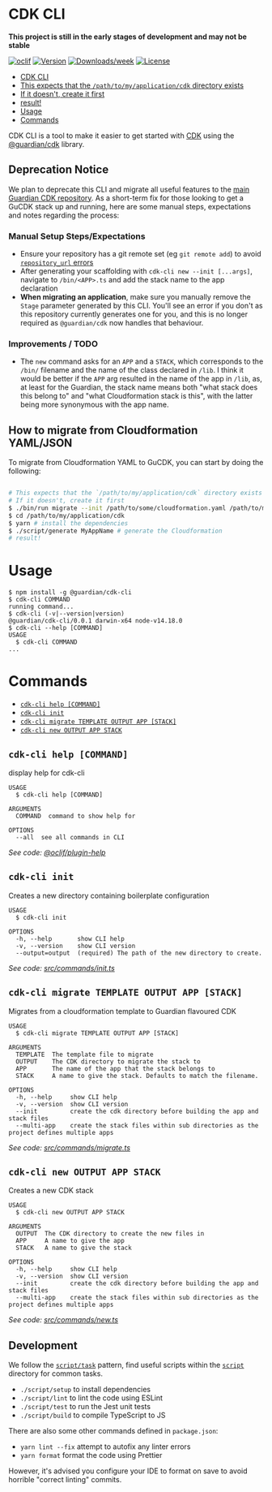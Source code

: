 # CDK CLI

**This project is still in the early stages of development and may not be stable**

[![oclif](https://img.shields.io/badge/cli-oclif-brightgreen.svg)](https://oclif.io)
[![Version](https://img.shields.io/npm/v/cdk-cli.svg)](https://npmjs.org/package/cdk-cli)
[![Downloads/week](https://img.shields.io/npm/dw/cdk-cli.svg)](https://npmjs.org/package/cdk-cli)
[![License](https://img.shields.io/npm/l/cdk-cli.svg)](https://github.com/guardian/cdk-cli/blob/master/package.json)

<!-- toc -->
* [CDK CLI](#cdk-cli)
* [This expects that the `/path/to/my/application/cdk` directory exists](#this-expects-that-the-pathtomyapplicationcdk-directory-exists)
* [If it doesn't, create it first](#if-it-doesnt-create-it-first)
* [result!](#result)
* [Usage](#usage)
* [Commands](#commands)
<!-- tocstop -->

CDK CLI is a tool to make it easier to get started with [CDK](https://github.com/aws/aws-cdk) using the [@guardian/cdk](https://github.com/guardian/cdk) library.

## Deprecation Notice

We plan to deprecate this CLI and migrate all useful features to the [main Guardian CDK repository](https://github.com/guardian/cdk).
As a short-term fix for those looking to get a GuCDK stack up and running, here are some manual steps, expectations and notes regarding the process:

### Manual Setup Steps/Expectations

* Ensure your repository has a git remote set (eg `git remote add`) to avoid [`repository_url` errors](https://github.com/guardian/cdk/blob/eed6bfab79d62406b7ee08eee56eddbdf41d6987/src/constructs/core/stack.ts#L149)
* After generating your scaffolding with `cdk-cli new --init [...args]`, navigate to `/bin/<APP>.ts` and add the stack name to the app declaration
* **When migrating an application**, make sure you manually remove the `Stage` parameter generated by this CLI. You'll see an error if you don't as this repository currently generates one for you, and this is no longer required as `@guardian/cdk` now handles that behaviour.

### Improvements / TODO

* The `new` command asks for an `APP` and a `STACK`, which corresponds to the `/bin/` filename and the name of the class declared in `/lib`.
  I think it would be better if the `APP` arg resulted in the name of the app in `/lib`, as, at least for the Guardian, the stack name means both "what stack does this belong to" and "what Cloudformation stack is this",
  with the latter being more synonymous with the app name.


## How to migrate from Cloudformation YAML/JSON

To migrate from Cloudformation YAML to GuCDK, you can start by doing the following:

```bash

# This expects that the `/path/to/my/application/cdk` directory exists
# If it doesn't, create it first
$ ./bin/run migrate --init /path/to/some/cloudformation.yaml /path/to/my/application/cdk MyAppName
$ cd /path/to/my/application/cdk
$ yarn # install the dependencies
$ ./script/generate MyAppName # generate the Cloudformation
# result!
```

# Usage

<!-- usage -->
```sh-session
$ npm install -g @guardian/cdk-cli
$ cdk-cli COMMAND
running command...
$ cdk-cli (-v|--version|version)
@guardian/cdk-cli/0.0.1 darwin-x64 node-v14.18.0
$ cdk-cli --help [COMMAND]
USAGE
  $ cdk-cli COMMAND
...
```
<!-- usagestop -->

# Commands

<!-- commands -->
* [`cdk-cli help [COMMAND]`](#cdk-cli-help-command)
* [`cdk-cli init`](#cdk-cli-init)
* [`cdk-cli migrate TEMPLATE OUTPUT APP [STACK]`](#cdk-cli-migrate-template-output-app-stack)
* [`cdk-cli new OUTPUT APP STACK`](#cdk-cli-new-output-app-stack)

## `cdk-cli help [COMMAND]`

display help for cdk-cli

```
USAGE
  $ cdk-cli help [COMMAND]

ARGUMENTS
  COMMAND  command to show help for

OPTIONS
  --all  see all commands in CLI
```

_See code: [@oclif/plugin-help](https://github.com/oclif/plugin-help/blob/v3.2.4/src/commands/help.ts)_

## `cdk-cli init`

Creates a new directory containing boilerplate configuration

```
USAGE
  $ cdk-cli init

OPTIONS
  -h, --help       show CLI help
  -v, --version    show CLI version
  --output=output  (required) The path of the new directory to create.
```

_See code: [src/commands/init.ts](https://github.com/guardian/cdk-cli/blob/v0.0.1/src/commands/init.ts)_

## `cdk-cli migrate TEMPLATE OUTPUT APP [STACK]`

Migrates from a cloudformation template to Guardian flavoured CDK

```
USAGE
  $ cdk-cli migrate TEMPLATE OUTPUT APP [STACK]

ARGUMENTS
  TEMPLATE  The template file to migrate
  OUTPUT    The CDK directory to migrate the stack to
  APP       The name of the app that the stack belongs to
  STACK     A name to give the stack. Defaults to match the filename.

OPTIONS
  -h, --help     show CLI help
  -v, --version  show CLI version
  --init         create the cdk directory before building the app and stack files
  --multi-app    create the stack files within sub directories as the project defines multiple apps
```

_See code: [src/commands/migrate.ts](https://github.com/guardian/cdk-cli/blob/v0.0.1/src/commands/migrate.ts)_

## `cdk-cli new OUTPUT APP STACK`

Creates a new CDK stack

```
USAGE
  $ cdk-cli new OUTPUT APP STACK

ARGUMENTS
  OUTPUT  The CDK directory to create the new files in
  APP     A name to give the app
  STACK   A name to give the stack

OPTIONS
  -h, --help     show CLI help
  -v, --version  show CLI version
  --init         create the cdk directory before building the app and stack files
  --multi-app    create the stack files within sub directories as the project defines multiple apps
```

_See code: [src/commands/new.ts](https://github.com/guardian/cdk-cli/blob/v0.0.1/src/commands/new.ts)_
<!-- commandsstop -->

## Development

We follow the [`script/task`](https://github.com/github/scripts-to-rule-them-all) pattern,
find useful scripts within the [`script`](./script) directory for common tasks.

- `./script/setup` to install dependencies
- `./script/lint` to lint the code using ESLint
- `./script/test` to run the Jest unit tests
- `./script/build` to compile TypeScript to JS

There are also some other commands defined in `package.json`:

- `yarn lint --fix` attempt to autofix any linter errors
- `yarn format` format the code using Prettier

However, it's advised you configure your IDE to format on save to avoid horrible "correct linting" commits.
